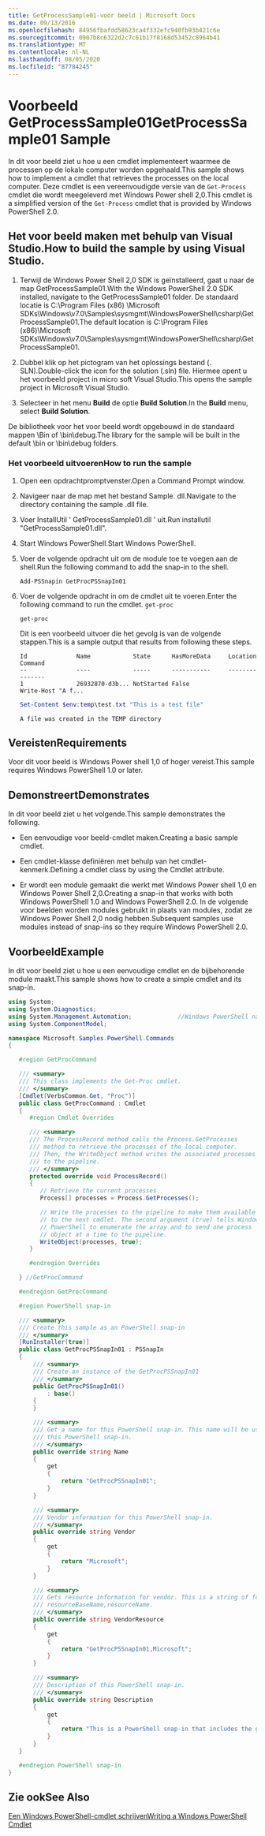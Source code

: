 ```yaml
---
title: GetProcessSample01-voor beeld | Microsoft Docs
ms.date: 09/13/2016
ms.openlocfilehash: 84956fbafdd58623ca4f332efc940fb93b421c6e
ms.sourcegitcommit: 0907b8c6322d2c7c61b17f8168d53452c8964b41
ms.translationtype: MT
ms.contentlocale: nl-NL
ms.lasthandoff: 08/05/2020
ms.locfileid: "87784245"
---
```

# <a name="getprocesssample01-sample"></a><span data-ttu-id="40d02-102">Voorbeeld GetProcessSample01</span><span class="sxs-lookup"><span data-stu-id="40d02-102">GetProcessSample01 Sample</span></span>

<span data-ttu-id="40d02-103">In dit voor beeld ziet u hoe u een cmdlet implementeert waarmee de processen op de lokale computer worden opgehaald.</span><span class="sxs-lookup"><span data-stu-id="40d02-103">This sample shows how to implement a cmdlet that retrieves the processes on the local computer.</span></span> <span data-ttu-id="40d02-104">Deze cmdlet is een vereenvoudigde versie van de `Get-Process` cmdlet die wordt meegeleverd met Windows Power shell 2,0.</span><span class="sxs-lookup"><span data-stu-id="40d02-104">This cmdlet is a simplified version of the `Get-Process` cmdlet that is provided by Windows PowerShell 2.0.</span></span>

## <a name="how-to-build-the-sample-by-using-visual-studio"></a><span data-ttu-id="40d02-105">Het voor beeld maken met behulp van Visual Studio.</span><span class="sxs-lookup"><span data-stu-id="40d02-105">How to build the sample by using Visual Studio.</span></span>

1. <span data-ttu-id="40d02-106">Terwijl de Windows Power Shell 2,0 SDK is geïnstalleerd, gaat u naar de map GetProcessSample01.</span><span class="sxs-lookup"><span data-stu-id="40d02-106">With the Windows PowerShell 2.0 SDK installed, navigate to the GetProcessSample01 folder.</span></span> <span data-ttu-id="40d02-107">De standaard locatie is C:\Program Files (x86) \Microsoft SDKs\Windows\v7.0\Samples\sysmgmt\WindowsPowerShell\csharp\GetProcessSample01.</span><span class="sxs-lookup"><span data-stu-id="40d02-107">The default location is C:\Program Files (x86)\Microsoft SDKs\Windows\v7.0\Samples\sysmgmt\WindowsPowerShell\csharp\GetProcessSample01.</span></span>

2. <span data-ttu-id="40d02-108">Dubbel klik op het pictogram van het oplossings bestand (. SLN).</span><span class="sxs-lookup"><span data-stu-id="40d02-108">Double-click the icon for the solution (.sln) file.</span></span> <span data-ttu-id="40d02-109">Hiermee opent u het voorbeeld project in micro soft Visual Studio.</span><span class="sxs-lookup"><span data-stu-id="40d02-109">This opens the sample project in Microsoft Visual Studio.</span></span>

3. <span data-ttu-id="40d02-110">Selecteer in het menu **Build** de optie **Build Solution**.</span><span class="sxs-lookup"><span data-stu-id="40d02-110">In the **Build** menu, select **Build Solution**.</span></span>

  <span data-ttu-id="40d02-111">De bibliotheek voor het voor beeld wordt opgebouwd in de standaard mappen \Bin of \bin\debug.</span><span class="sxs-lookup"><span data-stu-id="40d02-111">The library for the sample will be built in the default \bin or \bin\debug folders.</span></span>

### <a name="how-to-run-the-sample"></a><span data-ttu-id="40d02-112">Het voorbeeld uitvoeren</span><span class="sxs-lookup"><span data-stu-id="40d02-112">How to run the sample</span></span>

1. <span data-ttu-id="40d02-113">Open een opdrachtpromptvenster.</span><span class="sxs-lookup"><span data-stu-id="40d02-113">Open a Command Prompt window.</span></span>

2. <span data-ttu-id="40d02-114">Navigeer naar de map met het bestand Sample. dll.</span><span class="sxs-lookup"><span data-stu-id="40d02-114">Navigate to the directory containing the sample .dll file.</span></span>

3. <span data-ttu-id="40d02-115">Voer InstallUtil ' GetProcessSample01.dll ' uit.</span><span class="sxs-lookup"><span data-stu-id="40d02-115">Run installutil "GetProcessSample01.dll".</span></span>

4. <span data-ttu-id="40d02-116">Start Windows PowerShell.</span><span class="sxs-lookup"><span data-stu-id="40d02-116">Start Windows PowerShell.</span></span>

5. <span data-ttu-id="40d02-117">Voer de volgende opdracht uit om de module toe te voegen aan de shell.</span><span class="sxs-lookup"><span data-stu-id="40d02-117">Run the following command to add the snap-in to the shell.</span></span>

   `Add-PSSnapin GetProcPSSnapIn01`

6. <span data-ttu-id="40d02-118">Voer de volgende opdracht in om de cmdlet uit te voeren.</span><span class="sxs-lookup"><span data-stu-id="40d02-118">Enter the following command to run the cmdlet.</span></span> `get-proc`

   `get-proc`

   <span data-ttu-id="40d02-119">Dit is een voorbeeld uitvoer die het gevolg is van de volgende stappen.</span><span class="sxs-lookup"><span data-stu-id="40d02-119">This is a sample output that results from following these steps.</span></span>

   ```output
   Id              Name            State      HasMoreData     Location             Command
   --              ----            -----      -----------     --------             -------
   1               26932870-d3b... NotStarted False                                 Write-Host "A f...

   ```

   ```powershell
   Set-Content $env:temp\test.txt "This is a test file"
   ```

   ```output
   A file was created in the TEMP directory
   ```

## <a name="requirements"></a><span data-ttu-id="40d02-120">Vereisten</span><span class="sxs-lookup"><span data-stu-id="40d02-120">Requirements</span></span>

<span data-ttu-id="40d02-121">Voor dit voor beeld is Windows Power shell 1,0 of hoger vereist.</span><span class="sxs-lookup"><span data-stu-id="40d02-121">This sample requires Windows PowerShell 1.0 or later.</span></span>

## <a name="demonstrates"></a><span data-ttu-id="40d02-122">Demonstreert</span><span class="sxs-lookup"><span data-stu-id="40d02-122">Demonstrates</span></span>

<span data-ttu-id="40d02-123">In dit voor beeld ziet u het volgende.</span><span class="sxs-lookup"><span data-stu-id="40d02-123">This sample demonstrates the following.</span></span>

- <span data-ttu-id="40d02-124">Een eenvoudige voor beeld-cmdlet maken.</span><span class="sxs-lookup"><span data-stu-id="40d02-124">Creating a basic sample cmdlet.</span></span>

- <span data-ttu-id="40d02-125">Een cmdlet-klasse definiëren met behulp van het cmdlet-kenmerk.</span><span class="sxs-lookup"><span data-stu-id="40d02-125">Defining a cmdlet class by using the Cmdlet attribute.</span></span>

- <span data-ttu-id="40d02-126">Er wordt een module gemaakt die werkt met Windows Power shell 1,0 en Windows Power Shell 2,0.</span><span class="sxs-lookup"><span data-stu-id="40d02-126">Creating a snap-in that works with both Windows PowerShell 1.0 and Windows PowerShell 2.0.</span></span> <span data-ttu-id="40d02-127">In de volgende voor beelden worden modules gebruikt in plaats van modules, zodat ze Windows Power Shell 2,0 nodig hebben.</span><span class="sxs-lookup"><span data-stu-id="40d02-127">Subsequent samples use modules instead of snap-ins so they require Windows PowerShell 2.0.</span></span>

## <a name="example"></a><span data-ttu-id="40d02-128">Voorbeeld</span><span class="sxs-lookup"><span data-stu-id="40d02-128">Example</span></span>

<span data-ttu-id="40d02-129">In dit voor beeld ziet u hoe u een eenvoudige cmdlet en de bijbehorende module maakt.</span><span class="sxs-lookup"><span data-stu-id="40d02-129">This sample shows how to create a simple cmdlet and its snap-in.</span></span>

```csharp
using System;
using System.Diagnostics;
using System.Management.Automation;             //Windows PowerShell namespace
using System.ComponentModel;

namespace Microsoft.Samples.PowerShell.Commands
{

   #region GetProcCommand

   /// <summary>
   /// This class implements the Get-Proc cmdlet.
   /// </summary>
   [Cmdlet(VerbsCommon.Get, "Proc")]
   public class GetProcCommand : Cmdlet
   {
      #region Cmdlet Overrides

      /// <summary>
      /// The ProcessRecord method calls the Process.GetProcesses
      /// method to retrieve the processes of the local computer.
      /// Then, the WriteObject method writes the associated processes
      /// to the pipeline.
      /// </summary>
      protected override void ProcessRecord()
      {
         // Retrieve the current processes.
         Process[] processes = Process.GetProcesses();

         // Write the processes to the pipeline to make them available
         // to the next cmdlet. The second argument (true) tells Windows
         // PowerShell to enumerate the array and to send one process
         // object at a time to the pipeline.
         WriteObject(processes, true);
      }

      #endregion Overrides

   } //GetProcCommand

   #endregion GetProcCommand

   #region PowerShell snap-in

   /// <summary>
   /// Create this sample as an PowerShell snap-in
   /// </summary>
   [RunInstaller(true)]
   public class GetProcPSSnapIn01 : PSSnapIn
   {
       /// <summary>
       /// Create an instance of the GetProcPSSnapIn01
       /// </summary>
       public GetProcPSSnapIn01()
           : base()
       {
       }

       /// <summary>
       /// Get a name for this PowerShell snap-in. This name will be used in registering
       /// this PowerShell snap-in.
       /// </summary>
       public override string Name
       {
           get
           {
               return "GetProcPSSnapIn01";
           }
       }

       /// <summary>
       /// Vendor information for this PowerShell snap-in.
       /// </summary>
       public override string Vendor
       {
           get
           {
               return "Microsoft";
           }
       }

       /// <summary>
       /// Gets resource information for vendor. This is a string of format:
       /// resourceBaseName,resourceName.
       /// </summary>
       public override string VendorResource
       {
           get
           {
               return "GetProcPSSnapIn01,Microsoft";
           }
       }

       /// <summary>
       /// Description of this PowerShell snap-in.
       /// </summary>
       public override string Description
       {
           get
           {
               return "This is a PowerShell snap-in that includes the get-proc cmdlet.";
           }
       }
   }

   #endregion PowerShell snap-in
}
```

## <a name="see-also"></a><span data-ttu-id="40d02-130">Zie ook</span><span class="sxs-lookup"><span data-stu-id="40d02-130">See Also</span></span>

[<span data-ttu-id="40d02-131">Een Windows PowerShell-cmdlet schrijven</span><span class="sxs-lookup"><span data-stu-id="40d02-131">Writing a Windows PowerShell Cmdlet</span></span>](./writing-a-windows-powershell-cmdlet.md)

